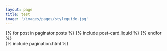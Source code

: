 ```yaml
---
layout: page
title: test
image: '/images/pages/styleguide.jpg'
---
```


<div class='o-wrapper'>
  <div class='o-grid'>
    {% for post in paginator.posts %}
      {% include post-card.liquid %}
    {% endfor %}
  </div>

  <div class='o-grid'>
    {% include pagination.html %}
  </div>
</div>
